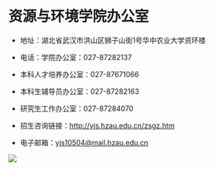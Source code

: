 # 资源与环境学院办公室
    
- 地址：湖北省武汉市洪山区狮子山街1号华中农业大学资环楼

- 电话：学院办公室：027-87282137

- 本科人才培养办公室：027-87671066

- 本科生辅导员办公室：027-87282163

- 研究生工作办公室：027-87284070

- 招生咨询链接：http://yjs.hzau.edu.cn/zsgz.htm 

- 电子邮箱：yjs10504@mail.hzau.edu.cn

![](https://img20.360buyimg.com/openfeedback/jfs/t20260625/287505/21/7565/112810/682d235fFb86f700a/20cb1c250ba62514.jpg)